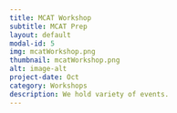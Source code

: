 ```yaml
---
title: MCAT Workshop
subtitle: MCAT Prep
layout: default
modal-id: 5
img: mcatWorkshop.png
thumbnail: mcatWorkshop.png
alt: image-alt
project-date: Oct
category: Workshops
description: We hold variety of events.
---
```

